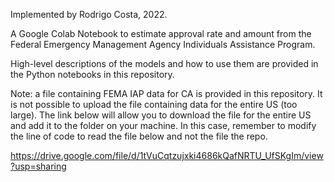 Implemented by Rodrigo Costa, 2022.

A Google Colab Notebook to estimate approval rate and amount from the Federal Emergency Management Agency Individuals Assistance Program.

High-level descriptions of the models and how to use them are provided in the Python notebooks in this repository.

Note: a file containing FEMA IAP data for CA is provided in this repository. It is not possible to upload the file containing data for the entire US (too large). The link below will allow you to download the file for the entire US and add it to the folder on your machine. In this case, remember to modify the line of code to read the file below and not the file the repo.

https://drive.google.com/file/d/1tVuCqtzujxki4686kQafNRTU_UfSKgIm/view?usp=sharing
